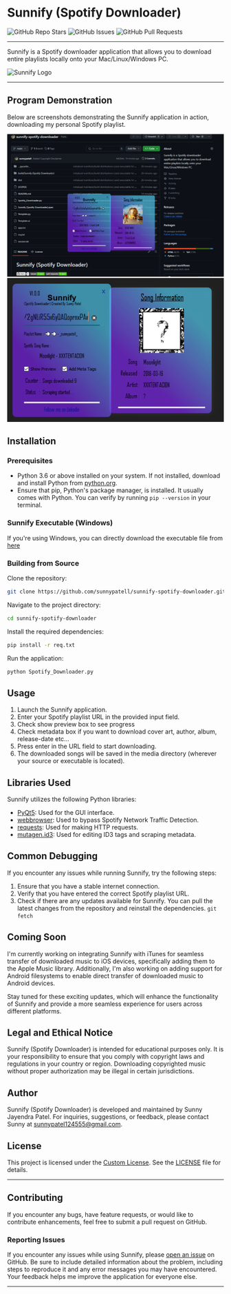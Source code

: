 # Sunnify (Spotify Downloader)

![GitHub Repo Stars](https://img.shields.io/github/stars/sunnypatell/sunnify-spotify-downloader?style=social)
![GitHub Issues](https://img.shields.io/github/issues/sunnypatell/sunnify-spotify-downloader)
![GitHub Pull Requests](https://img.shields.io/github/issues-pr/sunnypatell/sunnify-spotify-downloader)

---

Sunnify is a Spotify downloader application that allows you to download entire playlists locally onto your Mac/Linux/Windows PC.

![Sunnify Logo](./app.ico)

---

## Program Demonstration

Below are screenshots demonstrating the Sunnify application in action, downloading my personal Spotify playlist.

![Download in Progress](/readmeAssets/demonstration%201.jpg)
![and](/readmeAssets/demonstration%202.jpg)

## Installation

### Prerequisites

- Python 3.6 or above installed on your system. If not installed, download and install Python from [python.org](https://www.python.org/downloads/).
- Ensure that pip, Python's package manager, is installed. It usually comes with Python. You can verify by running `pip --version` in your terminal.

### Sunnify Executable (Windows)

If you're using Windows, you can directly download the executable file from [here](/dist/Sunnify%20(Spotify%20Downloader).exe)

### Building from Source

Clone the repository:

```bash
git clone https://github.com/sunnypatell/sunnify-spotify-downloader.git
```

Navigate to the project directory:

```bash
cd sunnify-spotify-downloader
```

Install the required dependencies:

```bash
pip install -r req.txt
```

Run the application:

```bash
python Spotify_Downloader.py
```

## Usage

1. Launch the Sunnify application.
2. Enter your Spotify playlist URL in the provided input field.
3. Check show preview box to see progress
4. Check metadata box if you want to download cover art, author, album, release-date etc...
5. Press enter in the URL field to start downloading.
4. The downloaded songs will be saved in the media directory (wherever your source or executable is located).

## Libraries Used

Sunnify utilizes the following Python libraries:

- [PyQt5](https://pypi.org/project/PyQt5/): Used for the GUI interface.
- [webbrowser](https://pypi.org/project/pycopy-webbrowser/): Used to bypass Spotify Network Traffic Detection.
- [requests](https://pypi.org/project/requests/): Used for making HTTP requests.
- [mutagen.id3](https://mutagen.readthedocs.io/en/latest/api/id3.html): Used for editing ID3 tags and scraping metadata.

## Common Debugging

If you encounter any issues while running Sunnify, try the following steps:

1. Ensure that you have a stable internet connection.
2. Verify that you have entered the correct Spotify playlist URL.
3. Check if there are any updates available for Sunnify. You can pull the latest changes from the repository and reinstall the dependencies. `git fetch`

## Coming Soon

I'm currently working on integrating Sunnify with iTunes for seamless transfer of downloaded music to iOS devices, specifically adding them to the Apple Music library. Additionally, I'm also working on adding support for Android filesystems to enable direct transfer of downloaded music to Android devices.

Stay tuned for these exciting updates, which will enhance the functionality of Sunnify and provide a more seamless experience for users across different platforms.

## Legal and Ethical Notice

Sunnify (Spotify Downloader) is intended for educational purposes only. It is your responsibility to ensure that you comply with copyright laws and regulations in your country or region. Downloading copyrighted music without proper authorization may be illegal in certain jurisdictions.

## Author

Sunnify (Spotify Downloader) is developed and maintained by Sunny Jayendra Patel. For inquiries, suggestions, or feedback, please contact Sunny at sunnypatel124555@gmail.com.

## License

This project is licensed under the [Custom License](LICENSE). See the [LICENSE](LICENSE) file for details.

---

## Contributing

If you encounter any bugs, have feature requests, or would like to contribute enhancements, feel free to submit a pull request on GitHub.

### Reporting Issues

If you encounter any issues while using Sunnify, please [open an issue](https://github.com/sunnypatell/sunnify-spotify-downloader/issues) on GitHub. Be sure to include detailed information about the problem, including steps to reproduce it and any error messages you may have encountered. Your feedback helps me improve the application for everyone else.

---